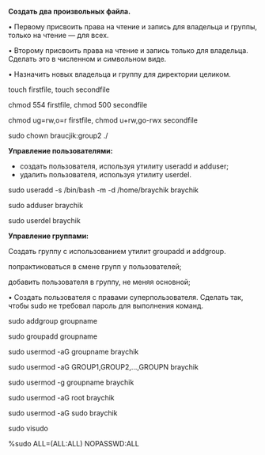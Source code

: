 **Создать два произвольных файла.**

• Первому присвоить права на чтение и запись для владельца и группы, только на чтение — для всех.

• Второму присвоить права на чтение и запись только для владельца. Сделать это в численном и символьном виде.

• Назначить новых владельца и группу для директории целиком.

touch firstfile,
touch secondfile

chmod 554 firstfile,
chmod 500 secondfile

chmod ug=rw,o=r firstfile,
chmod u+rw,go-rwx secondfile

sudo chown braucjik:group2 ./

**Управление пользователями:**
* создать пользователя, используя утилиту useradd и adduser;
* удалить пользователя, используя утилиту userdel.

sudo useradd -s /bin/bash -m -d /home/braychik braychik

sudo adduser braychik

sudo userdel braychik

**Управление группами:**

Создать группу с использованием утилит groupadd и addgroup.

попрактиковаться в смене групп у пользователей;

добавить пользователя в группу, не меняя основной;

• Создать пользователя с правами суперпользователя. Сделать так, чтобы sudo не требовал пароль для выполнения команд.

sudo addgroup groupname

sudo groupadd groupname

sudo usermod -aG groupname braychik

sudo usermod -aG GROUP1,GROUP2,...,GROUPN braychik

sudo usermod -g groupname braychik

sudo usermod -aG root braychik

sudo usermod -aG sudo braychik

sudo visudo

%sudo   ALL=(ALL:ALL) NOPASSWD:ALL